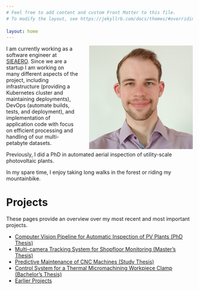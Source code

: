 ```yaml
---
# Feel free to add content and custom Front Matter to this file.
# To modify the layout, see https://jekyllrb.com/docs/themes/#overriding-theme-defaults

layout: home
---
```


<img src="/assets/profile.jpg" width="280" style="float: right; margin-left: 30px;">

I am currently working as a software engineer at [SIEAERO](https://www.siemens-energy.com/global/en/home/products-services/service/sieaero.html). Since we are a startup I am working on many different aspects of the project, including infrastructure (providing a Kubernetes cluster and maintaining deployments), DevOps (automate builds, tests, and deployment), and implementation of application code with focus on efficient processing and handling of our multi-petabyte datasets.

Previously, I did a PhD in automated aerial inspection of utility-scale photovoltaic plants.

In my spare time, I enjoy taking long walks in the forest or riding my mountainbike.

# Projects

These pages provide an overview over my most recent and most important projects.

- [Computer Vision Pipeline for Automatic Inspection of PV Plants (PhD Thesis)](/projects/phd_thesis/)
- [Multi-camera Tracking System for Shopfloor Monitoring (Master’s Thesis)](/projects/master_thesis/)
- [Predictive Maintenance of CNC Machines (Study Thesis)](/projects/study_thesis/)
- [Control System for a Thermal Micromachining Workpiece Clamp (Bachelor’s Thesis)](/projects/bachelor_thesis/)
- [Earlier Projects](/projects/earlier/)
